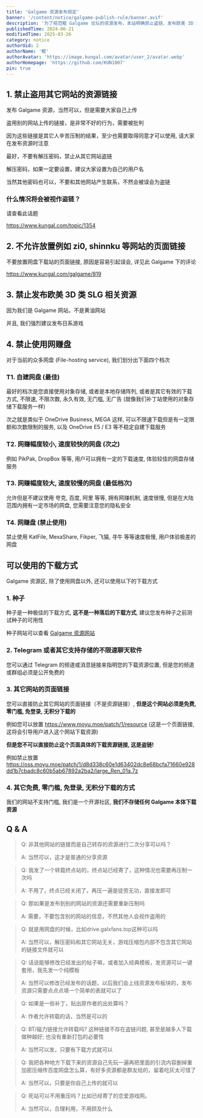 ```yaml
---
title: 'Galgame 资源发布规定'
banner: '/content/notice/galgame-publish-rule/banner.avif'
description: '为了规范鲲 Galgame 论坛的资源发布，本站明确禁止盗链、发布欧美 3D SLG 资源及使用网赚盘。资源必须由发布者本人上传，不得包含其他网站信息，解压密码建议使用用户名。推荐使用种子、Telegram 等不限速方式分享资源，页面链接仅限于免费、无门槛网站。资源应避免指向如 zi0、shinnku 等站点页面。提倡日系游戏资源分享，允许转存后自行处理再发布。发布贴可修改，未来将推出更便捷的发布方式。'
publishedTime: 2024-06-21
modifiedTime: 2025-03-26
category: notice
authorUid: 2
authorName: '鲲'
authorAvatar: 'https://image.kungal.com/avatar/user_2/avatar.webp'
authorHomepage: 'https://github.com/KUN1007'
pin: true
---
```


## 1. 禁止盗用其它网站的资源链接

发布 Galgame 资源，当然可以，但是需要大家自己上传

盗用别的网站上传的链接，是非常不好的行为，需要被批判

因为这些链接是其它人辛苦压制的结果，至少也需要取得同意才可以使用, 请大家在发布资源时注意

最好，不要有解压密码，禁止从其它网站盗链

解压密码，如果一定要设置，建议大家设置为自己的用户名

当然其他密码也可以，不要和其他网站产生联系，不然会被误会为盗链

### 什么情况将会被视作盗链？

请查看此话题

https://www.kungal.com/topic/1354

## 2. 不允许放置例如 zi0, shinnku 等网站的页面链接

不要放置网盘下载站的页面链接, 原因是容易引起误会, 详见此 Galgame 下的评论

https://www.kungal.com/galgame/819

## 3. 禁止发布欧美 3D 类 SLG 相关资源

因为我们是 Galgame 网站，不是黄油网站

并且, 我们强烈建议发布日系游戏

## 4. 禁止使用网赚盘

对于当前的众多网盘 (File-hosting service), 我们划分出下面四个档次

### T1. 自建网盘 (最佳)

最好的档次是您直接使用对象存储, 或者是本地存储阵列, 或者是其它有效的下载方式, 不限速, 不限次数, 永久有效, 无门槛, 无广告 (就像我们补丁站使用的对象存储下载服务一样)

次之就是类似于 OneDrive Business, MEGA 这样, 可以不限速下载但是有一定限额和次数限制的服务, 以及 OneDrive E5 / E3 等不稳定自建下载服务

### T2. 网赚幅度较小, 速度较快的网盘 (次之)

例如 PikPak, DropBox 等等, 用户可以拥有一定的下载速度, 体验较佳的网盘存储服务

### T3. 网赚幅度较大, 速度较慢的网盘 (最低档次)

允许但是不建议使用 夸克, 百度, 阿里 等等, 拥有网赚机制, 速度很慢, 但是在大陆范围内拥有一定市场的网盘, 您需要注意您的隐私安全

### T4. 网赚盘 (禁止使用)

禁止使用 KatFile, MexaShare, Fikper, 飞猫, 寻牛 等等速度极慢, 用户体验极差的网盘

## 可以使用的下载方式

Galgame 资源区, 除了使用网盘以外, 还可以使用以下的下载方式

### 1. 种子

种子是一种极佳的下载方式, **这不是一种落后的下载方式**, 建议您发布种子之前测试种子的可用性

种子网站可以查看 [Galgame 资源网站](/doc/notice/galgame-resource-website)

### 2. Telegram 或者其它支持存储的不限速聊天软件

您可以通过 Telegram 的频道或消息链接来指明您的下载资源位置, 但是您的频道或群组必须是公开免费的

### 3. 其它网站的页面链接

您可以直接防止其它网站的页面链接（不是资源链接）, **但是这个网站必须是免费, 零门槛, 免登录, 无积分下载的**

例如您可以放置 https://www.moyu.moe/patch/1/resource (这是一个页面链接, 这将会引导用户进入这个网站下载资源)

**但是您不可以直接防止这个页面具体的下载资源链接, 这是盗链!**

例如禁止放置 https://oss.moyu.moe/patch/1/d8d338c60e1d63402dc8e68bcfa71660e928dd1b7cbadc8c60b5ab67892a2ba2/large_Ren_01a.7z

### 4. 其它免费, 零门槛, 免登录, 无积分下载的方式

我们的网站不支持门槛, 我们是一个开源社区, **我们不存储任何 Galgame 本体下载资源**

## Q & A

> Q: 非其他网站的链接而是自己转存的资源进行二次分享可以吗？
>
> A: 当然可以，这才是普通的分享资源

> Q: 我发了一个转载终点站的，终点站已经寄了，这种情况也需要再压制一次吗
>
> A: 不用了，终点已经关闭了，再压一遍是徒劳无功，直接发即可

> Q: 那如果是发布到别的网站的资源还需要重新压制吗
>
> A: 需要，不要包含别的网站的信息，不然其他人会视作盗用的

> Q: 就是用网盘的时候，比如drive.galxfans.top这种可以吗
>
> A: 当然可以，解压密码和其它网站无关，游戏压缩包内部不包含其它网站的链接文件就可以

> Q: 话说能够修改已经发出的帖子嘛，或者加入经典模板，发资源可以一键套用，我先发一个纯模板
>
> A: 当然可以修改已经发布的话题，以后我们会上线资源发布板块的，发布资源只需要点点点填一个简单的表就可以了

> Q: 如果是一些补丁，贴出原作者的出处算吗？
>
> A: 作者允许转载的话，当然是可以的

> Q: BT/磁力链接允许转载吗? 这种链接不存在盗链问题, 甚至是越多人下载做种越好; 也没有重新打包的必要性
>
> A: 当然可以发，只要有下载方式就可以

> Q: 我把各种地方下载下来的资源自己先玩一遍再把里面的引流内容删掉重加密压缩传百度网盘怎么算，有好多资源都是群友给的，留着吃灰太可惜了
>
> A: 当然可以，只要是你自己上传的就可以

> Q: 死站可以不用重压吗？比如已经寄了的恋爱游戏网。
>
> A: 当然可以，合理利用，不用顾及什么
